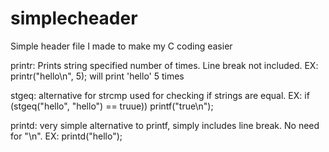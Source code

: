 # simplecheader
Simple header file I made to make my C coding easier

printr: Prints string specified number of times. Line break not included.
EX: printr("hello\n", 5); 
will print 'hello' 5 times

stgeq: alternative for strcmp used for checking if strings are equal.
EX: if (stgeq("hello", "hello") == truue)) printf("true\n");

printd: very simple alternative to printf, simply includes line break. No need for "\n".
EX: printd("hello");
